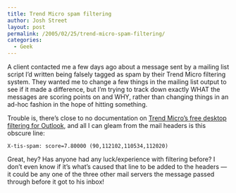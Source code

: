 ```yaml
---
title: Trend Micro spam filtering
author: Josh Street
layout: post
permalink: /2005/02/25/trend-micro-spam-filtering/
categories:
  - Geek
---
```

A client contacted me a few days ago about a message sent by a mailing list script I&#8217;d written being falsely tagged as spam by their Trend Micro filtering system. They wanted me to change a few things in the mailing list output to see if it made a difference, but I&#8217;m trying to track down exactly WHAT the messages are scoring points on and WHY, rather than changing things in an ad-hoc fashion in the hope of hitting something.

Trouble is, there&#8217;s close to no documentation on <a href="http://www.trendmicro.com/en/products/desktop/anti-spam/evaluate/overview.htm" rel="nofollow">Trend Micro&#8217;s free desktop filtering for Outlook</a>, and all I can gleam from the mail headers is this obscure line:

`X-tis-spam: score=7.80000 (90,112102,110534,112020)`

Great, hey? Has anyone had any luck/experience with filtering before? I don&#8217;t even know if it&#8217;s what&#8217;s caused that line to be added to the headers &#8212; it could be any one of the three other mail servers the message passed through before it got to his inbox!